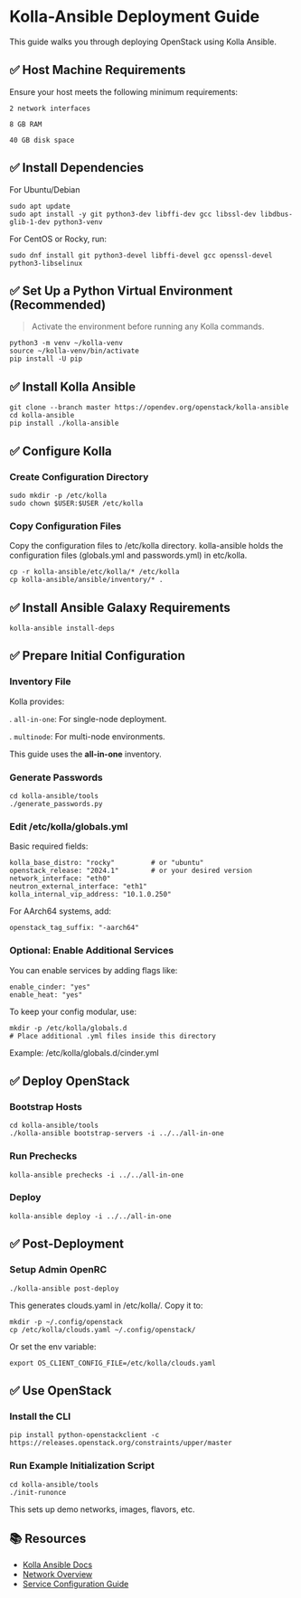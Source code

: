 # Kolla-Ansible Deployment Guide

This guide walks you through deploying OpenStack using Kolla Ansible.

## ✅ Host Machine Requirements

Ensure your host meets the following minimum requirements:

    2 network interfaces

    8 GB RAM

    40 GB disk space

## ✅ Install Dependencies

For Ubuntu/Debian

    sudo apt update
    sudo apt install -y git python3-dev libffi-dev gcc libssl-dev libdbus-glib-1-dev python3-venv

For CentOS or Rocky, run:

    sudo dnf install git python3-devel libffi-devel gcc openssl-devel python3-libselinux


## ✅ Set Up a Python Virtual Environment (Recommended)

> Activate the environment before running any Kolla commands.

    python3 -m venv ~/kolla-venv
    source ~/kolla-venv/bin/activate
    pip install -U pip


## ✅ Install Kolla Ansible

    git clone --branch master https://opendev.org/openstack/kolla-ansible
    cd kolla-ansible
    pip install ./kolla-ansible

## ✅ Configure Kolla

### Create Configuration Directory

    sudo mkdir -p /etc/kolla
    sudo chown $USER:$USER /etc/kolla
    
### Copy Configuration Files
Copy the configuration files to /etc/kolla directory. kolla-ansible holds the configuration files (globals.yml and passwords.yml) in etc/kolla.

    cp -r kolla-ansible/etc/kolla/* /etc/kolla
    cp kolla-ansible/ansible/inventory/* .

## ✅ Install Ansible Galaxy Requirements

    kolla-ansible install-deps


## ✅ Prepare Initial Configuration
### Inventory File

Kolla provides:

  . `all-in-one`: For single-node deployment.

  . `multinode`: For multi-node environments.

This guide uses the **all-in-one** inventory.

### Generate Passwords

    cd kolla-ansible/tools
    ./generate_passwords.py

### Edit /etc/kolla/globals.yml

Basic required fields:

    kolla_base_distro: "rocky"         # or "ubuntu"
    openstack_release: "2024.1"        # or your desired version
    network_interface: "eth0"
    neutron_external_interface: "eth1"
    kolla_internal_vip_address: "10.1.0.250"

For AArch64 systems, add:

    openstack_tag_suffix: "-aarch64"

### Optional: Enable Additional Services

You can enable services by adding flags like:

    enable_cinder: "yes"
    enable_heat: "yes"

To keep your config modular, use:

    mkdir -p /etc/kolla/globals.d
    # Place additional .yml files inside this directory


Example: /etc/kolla/globals.d/cinder.yml

## ✅ Deploy OpenStack

### Bootstrap Hosts

    cd kolla-ansible/tools
    ./kolla-ansible bootstrap-servers -i ../../all-in-one

### Run Prechecks

    kolla-ansible prechecks -i ../../all-in-one

### Deploy

    kolla-ansible deploy -i ../../all-in-one

## ✅ Post-Deployment

### Setup Admin OpenRC

    ./kolla-ansible post-deploy

This generates clouds.yaml in /etc/kolla/. Copy it to:

    mkdir -p ~/.config/openstack
    cp /etc/kolla/clouds.yaml ~/.config/openstack/

Or set the env variable:

    export OS_CLIENT_CONFIG_FILE=/etc/kolla/clouds.yaml

## ✅ Use OpenStack

### Install the CLI

    pip install python-openstackclient -c https://releases.openstack.org/constraints/upper/master

### Run Example Initialization Script

    cd kolla-ansible/tools
    ./init-runonce

This sets up demo networks, images, flavors, etc.

## 📚 Resources

- [Kolla Ansible Docs](https://docs.openstack.org/kolla-ansible/latest/)
- [Network Overview](https://docs.openstack.org/kolla-ansible/latest/user/networking.html)
- [Service Configuration Guide](https://docs.openstack.org/kolla-ansible/latest/reference/services.html)
